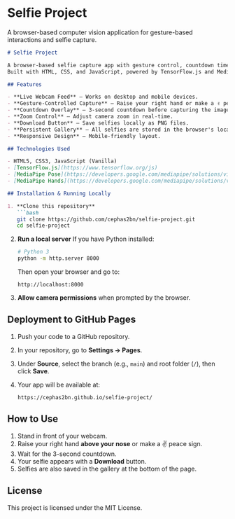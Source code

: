 # Selfie Project

A browser-based computer vision application for gesture-based interactions and selfie capture.

````markdown
# Selfie Project

A browser-based selfie capture app with gesture control, countdown timer, and a persistent gallery using localStorage.  
Built with HTML, CSS, and JavaScript, powered by TensorFlow.js and MediaPipe for pose and hand gesture detection.

## Features

- **Live Webcam Feed** – Works on desktop and mobile devices.
- **Gesture-Controlled Capture** – Raise your right hand or make a ✌️ peace sign to trigger a selfie.
- **Countdown Overlay** – 3-second countdown before capturing the image.
- **Zoom Control** – Adjust camera zoom in real-time.
- **Download Button** – Save selfies locally as PNG files.
- **Persistent Gallery** – All selfies are stored in the browser's localStorage.
- **Responsive Design** – Mobile-friendly layout.

## Technologies Used

- HTML5, CSS3, JavaScript (Vanilla)
- [TensorFlow.js](https://www.tensorflow.org/js)
- [MediaPipe Pose](https://developers.google.com/mediapipe/solutions/vision/pose)
- [MediaPipe Hands](https://developers.google.com/mediapipe/solutions/vision/hand_landmarker)

## Installation & Running Locally

1. **Clone this repository**
   ```bash
   git clone https://github.com/cephas2bn/selfie-project.git
   cd selfie-project
````

2. **Run a local server**
   If you have Python installed:

   ```bash
   # Python 3
   python -m http.server 8000
   ```

   Then open your browser and go to:

   ```
   http://localhost:8000
   ```

3. **Allow camera permissions** when prompted by the browser.

## Deployment to GitHub Pages

1. Push your code to a GitHub repository.
2. In your repository, go to **Settings → Pages**.
3. Under **Source**, select the branch (e.g., `main`) and root folder (`/`), then click **Save**.
4. Your app will be available at:

   ```
   https://cephas2bn.github.io/selfie-project/
   ```

## How to Use

1. Stand in front of your webcam.
2. Raise your right hand **above your nose** or make a ✌️ peace sign.
3. Wait for the 3-second countdown.
4. Your selfie appears with a **Download** button.
5. Selfies are also saved in the gallery at the bottom of the page.

## License

This project is licensed under the MIT License.

```
```
